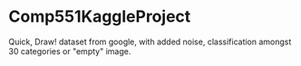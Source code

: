 # Comp551KaggleProject
Quick, Draw! dataset from google, with added noise, classification amongst 30 categories or "empty" image.
